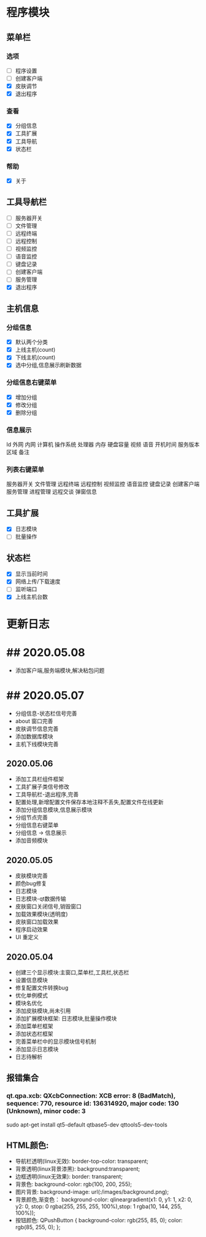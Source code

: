 
# 程序模块
## 菜单栏
### 选项
- [ ] 程序设置
- [ ] 创建客户端
- [x] 皮肤调节
- [x] 退出程序
### 查看
- [x] 分组信息
- [x] 工具扩展
- [x] 工具导航
- [x] 状态栏
### 帮助
- [x] 关于

## 工具导航栏
- [ ] 服务器开关
- [ ] 文件管理
- [ ] 远程终端
- [ ] 远程控制
- [ ] 视频监控
- [ ] 语音监控
- [ ] 键盘记录
- [ ] 创建客户端
- [ ] 服务管理
- [x] 退出程序

## 主机信息
### 分组信息
- [x] 默认两个分类
- [x] 上线主机(count)
- [x] 下线主机(count)
- [x] 选中分组,信息展示刷新数据
### 分组信息右键菜单
- [x] 增加分组
- [x] 修改分组
- [x] 删除分组

### 信息展示
Id
外网
内网
计算机
操作系统
处理器
内存
硬盘容量
视频
语音
开机时间
服务版本
区域
备注
### 列表右键菜单
服务器开关
文件管理
远程终端
远程控制
视频监控
语音监控
键盘记录
创建客户端
服务管理
进程管理
远程交谈
弹窗信息

## 工具扩展
- [x] 日志模块
- [ ] 批量操作

## 状态栏
- [x] 显示当前时间
- [x] 网络上传/下载速度
- [ ] 监听端口
- [x] 上线主机台数

# 更新日志
# ## 2020.05.08
- 添加客户端,服务端模块,解决粘包问题

# ## 2020.05.07
- 分组信息-状态栏信号完善
- about 窗口完善
- 皮肤调节信息完善
- 添加数据库模块
- 主机下线模块完善

## 2020.05.06
- 添加工具栏组件框架
- 工具扩展子类信号修改
- 工具导航栏-退出程序,完善
- 配置处理,新增配置文件保存本地注释不丢失,配置文件在线更新
- 添加分组信息模块,信息展示模块
- 分组节点完善
- 分组信息右键菜单
- 分组信息 -> 信息展示
- 添加音频模块

## 2020.05.05
- 皮肤模块完善
- 颜色bug修复
- 日志模块
- 日志模块-qt数据传输
- 皮肤窗口关闭信号,销毁窗口
- 加载效果模块(透明度)
- 皮肤窗口加载效果
- 程序启动效果
- UI 重定义

## 2020.05.04
- 创建三个显示模块:主窗口,菜单栏,工具栏,状态栏
- 设置信息模块
- 修复配置文件转换bug
- 优化单例模式
- 模块名优化
- 添加皮肤模块,尚未引用
- 添加扩展模块框架: 日志模块,批量操作模块
- 添加菜单栏框架
- 添加状态栏框架
- 完善菜单栏中的显示模块信号机制
- 添加显示日志模块
- 日志待解析


## 报错集合
### qt.qpa.xcb: QXcbConnection: XCB error: 8 (BadMatch), sequence: 770, resource id: 136314920, major code: 130 (Unknown), minor code: 3
sudo apt-get install qt5-default qtbase5-dev qttools5-dev-tools

## HTML颜色:
- 导航栏透明(linux无效): 
    border-top-color: transparent;
- 背景透明(linux背景漆黑): 
    background:transparent;
- 边框透明(linux无效果): 
    border: transparent;
- 背景色: 
    background-color: rgb(100, 200, 255);
- 图片背景: 
    background-image: url(:/images/background.png);
- 背景颜色,渐变色：
    background-color: qlineargradient(x1: 0, y1: 1, x2: 0, y2: 0, stop: 0 rgba(255, 255, 255, 100%),stop: 1 rgba(10, 144, 255, 100%));
- 按钮颜色: 
    QPushButton { background-color: rgb(255, 85, 0); color: rgb(85, 255, 0); };
